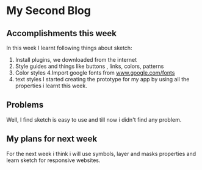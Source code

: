 
# My Second Blog
## Accomplishments this week
In this week I learnt following things about sketch:
1. Install plugins, we downloaded from the internet
2. Style guides and things like buttons , links, colors, patterns
3. Color styles
4.Import google fonts from www.google.com/fonts
5. text styles
I started creating the prototype for my app by using all the properties i learnt this week.

## Problems
Well, I find sketch is easy to use and till now i didn't find any problem.

## My plans for next week
For the next week i think i will use symbols, layer and masks properties and learn sketch for responsive websites.
